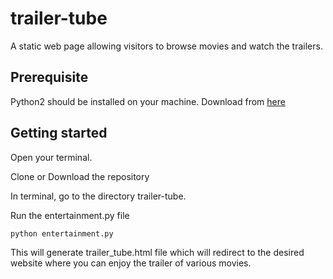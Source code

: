 # trailer-tube
A static web page allowing visitors to browse movies and watch the trailers.

## Prerequisite
Python2 should be installed on your machine.
Download from [here](https://www.python.org/download/releases/2.7/)

## Getting started
Open your terminal.

Clone or Download the repository

In terminal, go to the directory trailer-tube.

Run the entertainment.py file
```
python entertainment.py
```

This will generate trailer_tube.html file which will redirect to the desired website where you can enjoy the trailer of various movies.
